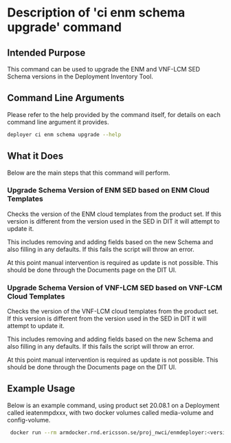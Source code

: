 # Description of 'ci enm schema upgrade' command

## Intended Purpose
This command can be used to upgrade the ENM and VNF-LCM SED Schema versions in the Deployment Inventory Tool.


## Command Line Arguments
Please refer to the help provided by the command itself, for details on each command line argument it provides.

```bash
deployer ci enm schema upgrade --help
```


## What it Does
Below are the main steps that this command will perform.



### Upgrade Schema Version of ENM SED based on ENM Cloud Templates
Checks the version of the ENM cloud templates from the product set. If this version is different from the version used in the SED in DIT it will attempt to update it.

This includes removing and adding fields based on the new Schema and also filling in any defaults.
If this fails the script will throw an error.

At this point manual intervention is required as update is not possible.
This should be done through the Documents page on the DIT UI.


### Upgrade Schema Version of VNF-LCM SED based on VNF-LCM Cloud Templates
Checks the version of the VNF-LCM cloud templates from the product set. If this version is different from the version used in the SED in DIT it will attempt to update it.

This includes removing and adding fields based on the new Schema and also filling in any defaults.
If this fails the script will throw an error.

At this point manual intervention is required as update is not possible.
This should be done through the Documents page on the DIT UI.



## Example Usage
Below is an example command, using product set 20.08.1 on a Deployment called ieatenmpdxxx, with two docker volumes called media-volume and config-volume.

```bash
 docker run --rm armdocker.rnd.ericsson.se/proj_nwci/enmdeployer:<version> ci enm schema upgrade --deployment-name ieatenmpdxxx --product-set 20.08::20.08.1 --debug
```

